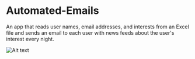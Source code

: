 # Automated-Emails
An app that reads user names, email addresses, and interests from an Excel file and sends an email to each user
with news feeds about the user's interest every night.


![Alt text](demo.jpg?raw=true "Title")

